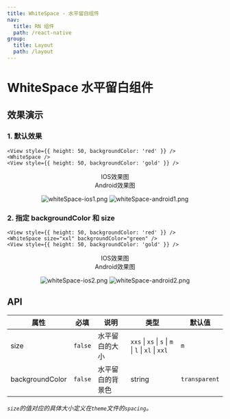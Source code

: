 ```yaml
---
title: WhiteSpace - 水平留白组件
nav:
  title: RN 组件
  path: /react-native
group:
  title: Layout
  path: /layout
---
```


# WhiteSpace 水平留白组件

## 效果演示

### 1. 默认效果

```tsx | pure
<View style={{ height: 50, backgroundColor: 'red' }} />
<WhiteSpace />
<View style={{ height: 50, backgroundColor: 'gold' }} />
```

<center>
  <div style={{ display: 'flex', width: 750 }}>
    <div style={{ width: 375 }}>IOS效果图</div>
    <div style={{ width: 375 }}>Android效果图</div>
  </div>
</center>
<center>
  <figure>
    <img
      alt="whiteSpace-ios1.png"
      src="https://td-dev-public.oss-cn-hangzhou.aliyuncs.com/maoyes-app/1607483947000193494.png"
      style={{ width: 375, marginRight: 10, border: "1px solid #ddd" }}
    />
    <img
      alt="whiteSpace-android1.png"
      src="https://td-dev-public.oss-cn-hangzhou.aliyuncs.com/maoyes-app/1609146809584629615.png"
      style={{ width: 375, border: "1px solid #ddd" }}
    />
  </figure>
</center>

### 2. 指定 backgroundColor 和 size

```tsx | pure
<View style={{ height: 50, backgroundColor: 'red' }} />
<WhiteSpace size="xxl" backgroundColor="green" />
<View style={{ height: 50, backgroundColor: 'gold' }} />
```

<center>
  <div style={{ display: 'flex', width: 750 }}>
    <div style={{ width: 375 }}>IOS效果图</div>
    <div style={{ width: 375 }}>Android效果图</div>
  </div>
</center>
<center>
  <figure>
    <img
      alt="whiteSpace-ios2.png"
      src="https://td-dev-public.oss-cn-hangzhou.aliyuncs.com/maoyes-app/1607484882581015487.png"
      style={{ width: 375, marginRight: 10, border: "1px solid #ddd" }}
    />
    <img
      alt="whiteSpace-android2.png"
      src="https://td-dev-public.oss-cn-hangzhou.aliyuncs.com/maoyes-app/1609146809595006281.png"
      style={{ width: 375, border: "1px solid #ddd" }}
    />
  </figure>
</center>

## API

| 属性            | 必填    | 说明             | 类型                                                | 默认值        |
| --------------- | ------- | ---------------- | --------------------------------------------------- | ------------- |
| size            | `false` | 水平留白的大小   | `xxs` \| `xs` \| `s` \| `m` \| `l` \| `xl` \| `xxl` | `m`           |
| backgroundColor | `false` | 水平留白的背景色 | string                                              | `transparent` |

_`size`的值对应的具体大小定义在`theme`文件的`spacing`。_
